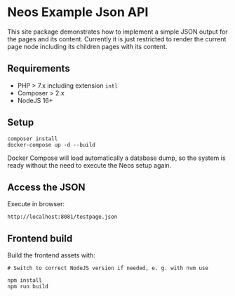 # Neos Example Json API

This site package demonstrates how to implement a simple JSON output for the pages and its content.
Currently it is just restricted to render the current page node including its children pages with its content.

## Requirements

* PHP > 7.x including extension `intl`
* Composer > 2.x
* NodeJS 16+

## Setup

```
composer install
docker-compose up -d --build
```

Docker Compose will load automatically a database dump, so the system is ready without the need to execute
the Neos setup again.

## Access the JSON

Execute in browser:

```
http://localhost:8081/testpage.json
```


## Frontend build

Build the frontend assets with:

```
# Switch to correct NodeJS version if needed, e. g. with nvm use

npm install
npm run build
```

